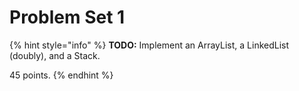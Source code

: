 # Problem Set 1

{% hint style="info" %}
**TODO:** Implement an ArrayList, a LinkedList \(doubly\), and a Stack.

45 points.
{% endhint %}

